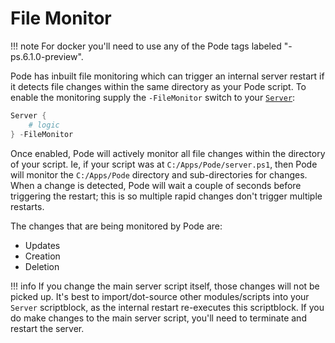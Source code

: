 # File Monitor

!!! note
    For docker you'll need to use any of the Pode tags labeled "-ps.6.1.0-preview".

Pode has inbuilt file monitoring which can trigger an internal server restart if it detects file changes within the same directory as your Pode script. To enable the monitoring supply the `-FileMonitor` switch to your [`Server`](../../Functions/Server):

```powershell
Server {
    # logic
} -FileMonitor
```

Once enabled, Pode will actively monitor all file changes within the directory of your script. Ie, if your script was at `C:/Apps/Pode/server.ps1`, then Pode will monitor the `C:/Apps/Pode` directory and sub-directories for changes. When a change is detected, Pode will wait a couple of seconds before triggering the restart; this is so multiple rapid changes don't trigger multiple restarts.

The changes that are being monitored by Pode are:

* Updates
* Creation
* Deletion

!!! info
    If you change the main server script itself, those changes will not be picked up. It's best to import/dot-source other modules/scripts into your `Server` scriptblock, as the internal restart re-executes this scriptblock. If you do make changes to the main server script, you'll need to terminate and restart the server.